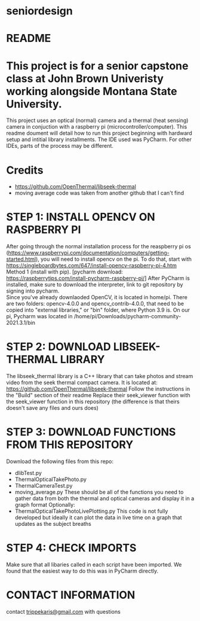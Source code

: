# seniordesign

# README

# This project is for a senior capstone class at John Brown Univeristy working alongside Montana State University.
This project uses an optical (normal) camera and a thermal (heat sensing) camera in conjuction with a raspberry pi (microcontroller/computer). This readme doument will detail how to run this project beginning with hardward setup and intitial library installments. The IDE used was PyCharm. For other IDEs, parts of the process may be different.

# Credits
* https://github.com/OpenThermal/libseek-thermal
* moving average code was taken from another github that I can't find

# STEP 1: INSTALL OPENCV ON RASPBERRY PI
After going through the normal installation process for the reaspberry pi os (https://www.raspberrypi.com/documentation/computers/getting-started.html), you will need to install opencv on the pi.
To do that, start with https://singleboardbytes.com/647/install-opencv-raspberry-pi-4.htm Method 1 (install with pip). 
[pycharm download: https://raspberrytips.com/install-pycharm-raspberry-pi/] 
After PyCharm is installed, make sure to download the interpreter, link to git repository by signing into pycharm.  
Since you've already downlaoded OpenCV, it is located in home/pi.
There are two folders: opencv-4.0.0 and opencv_contrib-4.0.0, that need to be copied into "external libraries," or "bin" folder, where Python 3.9 is.
On our pi, Pycharm was located in /home/pi/Downloads/pycharm-community-2021.3.1/bin

# STEP 2: DOWNLOAD LIBSEEK-THERMAL LIBRARY
The libseek_thermal library is a C++ library that can take photos and stream video from the seek thermal compact camera.
It is located at: https://github.com/OpenThermal/libseek-thermal
Follow the instructions in the "Build" section of their readme
Replace their seek_viewer function with the seek_viewer function in this repository (the difference is that theirs doesn't save any files and ours does)

# STEP 3: DOWNLOAD FUNCTIONS FROM THIS REPOSITORY
Download the following files from this repo:
* dlibTest.py
* ThermalOpticalTakePhoto.py
* ThermalCameraTest.py
* moving_average.py
These should be all of the functions you need to gather data from both the thermal and optical cameras and display it in a graph format
Optionally:
* ThermalOpticalTakePhotoLivePlotting.py
This code is not fully developed but ideally it can plot the data in live time on a graph that updates as the subject breaths

# STEP 4: CHECK IMPORTS
Make sure that all libaries called in each script have been imported. We found that the easiest way to do this was in PyCharm directly.

# CONTACT INFORMATION
contact trippekaris@gmail.com with questions
